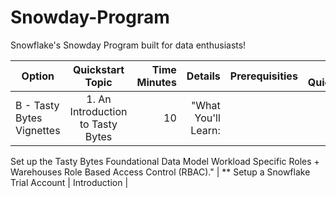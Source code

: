 # Snowday-Program
Snowflake's Snowday Program built for data enthusiasts!

| Option | Quickstart Topic | Time Minutes | Details | Prerequisities | Links to Quickstarts |
|---|:---:|---:|---:|---:|---:|
| B - Tasty Bytes Vignettes |	1. An Introduction to Tasty Bytes |	10 |	"What You'll Learn:
Set up the Tasty Bytes Foundational Data Model Workload Specific Roles + Warehouses
Role Based Access Control (RBAC)." |	** Setup a Snowflake Trial Account |	Introduction |
